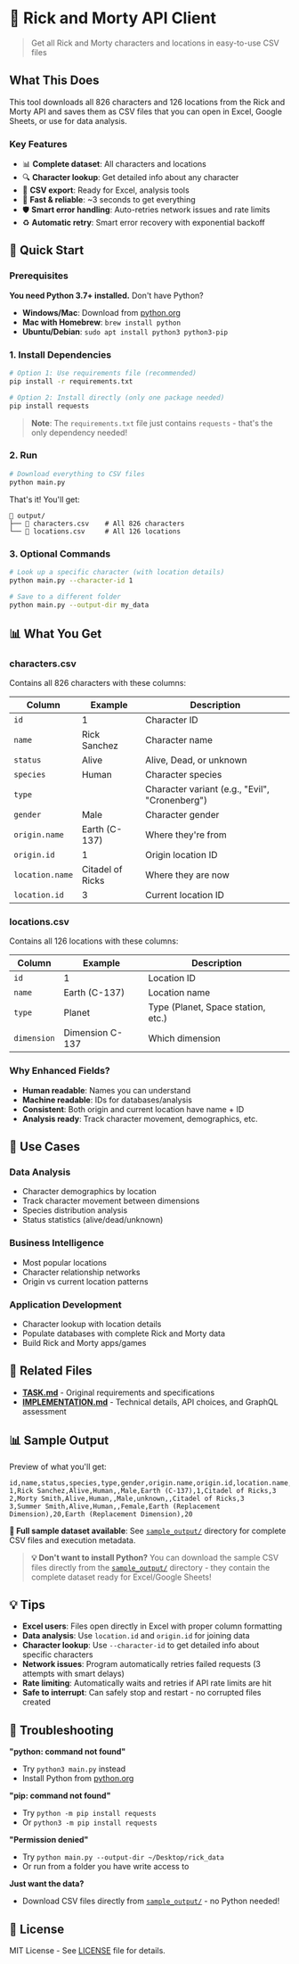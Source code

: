 # 🚀 Rick and Morty API Client

> Get all Rick and Morty characters and locations in easy-to-use CSV files

## What This Does

This tool downloads all 826 characters and 126 locations from the Rick and Morty API and saves them as CSV files that you can open in Excel, Google Sheets, or use for data analysis.

### Key Features
- 📊 **Complete dataset**: All characters and locations
- 🔍 **Character lookup**: Get detailed info about any character
- 📁 **CSV export**: Ready for Excel, analysis tools
- 🚀 **Fast & reliable**: ~3 seconds to get everything
- 🛡️ **Smart error handling**: Auto-retries network issues and rate limits
- ♻️ **Automatic retry**: Smart error recovery with exponential backoff

## 🚀 Quick Start

### Prerequisites
**You need Python 3.7+ installed.** Don't have Python? 
- **Windows/Mac**: Download from [python.org](https://python.org/downloads)
- **Mac with Homebrew**: `brew install python`
- **Ubuntu/Debian**: `sudo apt install python3 python3-pip`

### 1. Install Dependencies
```bash
# Option 1: Use requirements file (recommended)
pip install -r requirements.txt

# Option 2: Install directly (only one package needed)
pip install requests
```

> **Note**: The `requirements.txt` file just contains `requests` - that's the only dependency needed!

### 2. Run
```bash
# Download everything to CSV files
python main.py
```

That's it! You'll get:
```
📁 output/
├── 📄 characters.csv    # All 826 characters
└── 📄 locations.csv     # All 126 locations
```

### 3. Optional Commands
```bash
# Look up a specific character (with location details)
python main.py --character-id 1

# Save to a different folder
python main.py --output-dir my_data
```

## 📊 What You Get

### characters.csv
Contains all 826 characters with these columns:

| Column | Example | Description |
|--------|---------|-------------|
| `id` | 1 | Character ID |
| `name` | Rick Sanchez | Character name |
| `status` | Alive | Alive, Dead, or unknown |
| `species` | Human | Character species |
| `type` | | Character variant (e.g., "Evil", "Cronenberg") |
| `gender` | Male | Character gender |
| `origin.name` | Earth (C-137) | Where they're from |
| `origin.id` | 1 | Origin location ID |
| `location.name` | Citadel of Ricks | Where they are now |
| `location.id` | 3 | Current location ID |

### locations.csv
Contains all 126 locations with these columns:

| Column | Example | Description |
|--------|---------|-------------|
| `id` | 1 | Location ID |
| `name` | Earth (C-137) | Location name |
| `type` | Planet | Type (Planet, Space station, etc.) |
| `dimension` | Dimension C-137 | Which dimension |

### Why Enhanced Fields?
- **Human readable**: Names you can understand
- **Machine readable**: IDs for databases/analysis
- **Consistent**: Both origin and current location have name + ID
- **Analysis ready**: Track character movement, demographics, etc.

## 🎯 Use Cases

### Data Analysis
- Character demographics by location
- Track character movement between dimensions
- Species distribution analysis
- Status statistics (alive/dead/unknown)

### Business Intelligence
- Most popular locations
- Character relationship networks
- Origin vs current location patterns

### Application Development
- Character lookup with location details
- Populate databases with complete Rick and Morty data
- Build Rick and Morty apps/games

## 🔗 Related Files

- **[TASK.md](TASK.md)** - Original requirements and specifications
- **[IMPLEMENTATION.md](IMPLEMENTATION.md)** - Technical details, API choices, and GraphQL assessment

## 📊 Sample Output

Preview of what you'll get:
```csv
id,name,status,species,type,gender,origin.name,origin.id,location.name,location.id
1,Rick Sanchez,Alive,Human,,Male,Earth (C-137),1,Citadel of Ricks,3
2,Morty Smith,Alive,Human,,Male,unknown,,Citadel of Ricks,3
3,Summer Smith,Alive,Human,,Female,Earth (Replacement Dimension),20,Earth (Replacement Dimension),20
```

**📁 Full sample dataset available**: See [`sample_output/`](sample_output/) directory for complete CSV files and execution metadata.

> **💡 Don't want to install Python?** You can download the sample CSV files directly from the [`sample_output/`](sample_output/) directory - they contain the complete dataset ready for Excel/Google Sheets!

## 💡 Tips

- **Excel users**: Files open directly in Excel with proper column formatting
- **Data analysis**: Use `location.id` and `origin.id` for joining data
- **Character lookup**: Use `--character-id` to get detailed info about specific characters
- **Network issues**: Program automatically retries failed requests (3 attempts with smart delays)
- **Rate limiting**: Automatically waits and retries if API rate limits are hit
- **Safe to interrupt**: Can safely stop and restart - no corrupted files created

## 🔧 Troubleshooting

**"python: command not found"**
- Try `python3 main.py` instead
- Install Python from [python.org](https://python.org/downloads)

**"pip: command not found"**
- Try `python -m pip install requests`
- Or `python3 -m pip install requests`

**"Permission denied"**
- Try `python main.py --output-dir ~/Desktop/rick_data`
- Or run from a folder you have write access to

**Just want the data?**
- Download CSV files directly from [`sample_output/`](sample_output/) - no Python needed!

## 📄 License

MIT License - See [LICENSE](LICENSE) file for details.